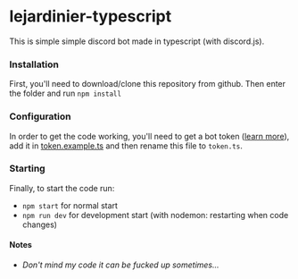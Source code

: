 # lejardinier-typescript
This is simple simple discord bot made in typescript (with discord.js).

### Installation

First, you'll need to download/clone this repository from github. Then enter the folder and run `npm install`

### Configuration

In order to get the code working, you'll need to get a bot token ([learn more](https://www.writebots.com/discord-bot-token/)), add it in [token.example.ts](./src/config/token.example.ts) and then rename this file to `token.ts`.

### Starting

Finally, to start the code run:
- `npm start` for normal start
- `npm run dev` for development start (with nodemon: restarting when code changes)

#### Notes

- *Don't mind my code it can be fucked up sometimes...*
